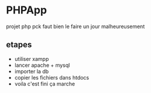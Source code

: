 # PHPApp
 projet php pck faut bien le faire un jour malheureusement

## etapes
 - utiliser xampp
 - lancer apache + mysql
 - importer la db
 - copier les fichiers dans htdocs
 - voila c'est fini ça marche